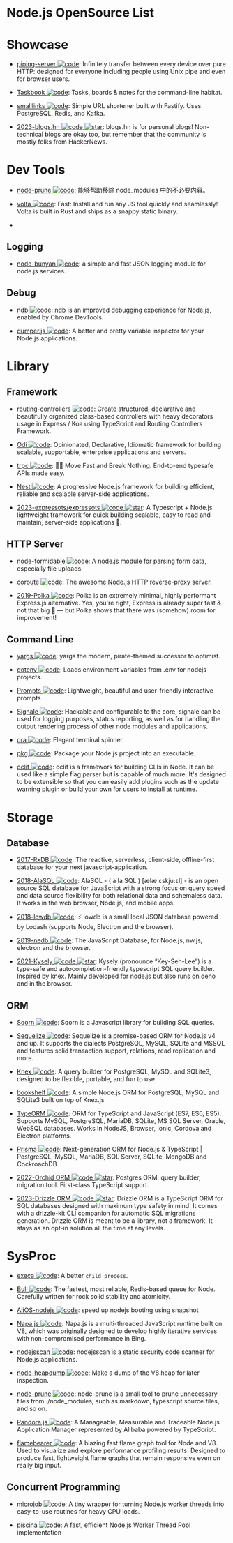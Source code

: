 # Node.js OpenSource List

# Showcase

- [piping-server ![code](https://ng-tech.icu/assets/code.svg)](https://github.com/nwtgck/piping-server): Infinitely transfer between every device over pure HTTP: designed for everyone including people using Unix pipe and even for browser users.

- [Taskbook ![code](https://ng-tech.icu/assets/code.svg)](https://github.com/klauscfhq/taskbook): Tasks, boards & notes for the command-line habitat.

- [smalllinks ![code](https://ng-tech.icu/assets/code.svg)](https://github.com/smallcase/smalllinks): Simple URL shortener built with Fastify. Uses PostgreSQL, Redis, and Kafka.

- [2023-blogs.hn ![code](https://ng-tech.icu/assets/code.svg) ![star](https://img.shields.io/github/stars/surprisetalk/blogs.hn)](https://github.com/surprisetalk/blogs.hn): blogs.hn is for personal blogs! Non-technical blogs are okay too, but remember that the community is mostly folks from HackerNews.

# Dev Tools

- [node-prune ![code](https://ng-tech.icu/assets/code.svg)](https://github.com/tj/node-prune): 能够帮助移除 node_modules 中的不必要内容。

- [volta ![code](https://ng-tech.icu/assets/code.svg)](https://github.com/volta-cli/volta): Fast: Install and run any JS tool quickly and seamlessly! Volta is built in Rust and ships as a snappy static binary.
-

## Logging

- [node-bunyan ![code](https://ng-tech.icu/assets/code.svg)](https://github.com/trentm/node-bunyan): a simple and fast JSON logging module for node.js services.

## Debug

- [ndb ![code](https://ng-tech.icu/assets/code.svg)](https://github.com/GoogleChromeLabs/ndb): ndb is an improved debugging experience for Node.js, enabled by Chrome DevTools.

- [dumper.js ![code](https://ng-tech.icu/assets/code.svg)](https://github.com/zeeshanu/dumper.js): A better and pretty variable inspector for your Node.js applications.

# Library

## Framework

- [routing-controllers ![code](https://ng-tech.icu/assets/code.svg)](https://github.com/typestack/routing-controllers): Create structured, declarative and beautifully organized class-based controllers with heavy decorators usage in Express / Koa using TypeScript and Routing Controllers Framework.

- [Odi ![code](https://ng-tech.icu/assets/code.svg)](https://github.com/Odi-ts/Odi): Opinionated, Declarative, Idiomatic framework for building scalable, supportable, enterprise applications and servers.

- [trpc ![code](https://ng-tech.icu/assets/code.svg)](https://github.com/trpc/trpc): 🧙‍♀️ Move Fast and Break Nothing. End-to-end typesafe APIs made easy.

- [Nest ![code](https://ng-tech.icu/assets/code.svg)](https://nestjs.com/): A progressive Node.js framework for building efficient, reliable and scalable server-side applications.

- [2023-expressots/expressots ![code](https://ng-tech.icu/assets/code.svg) ![star](https://img.shields.io/github/stars/expressots/expressots)](https://github.com/expressots/expressots): A Typescript + Node.js lightweight framework for quick building scalable, easy to read and maintain, server-side applications 🚀.

## HTTP Server

- [node-formidable ![code](https://ng-tech.icu/assets/code.svg)](https://github.com/felixge/node-formidable): A node.js module for parsing form data, especially file uploads.

- [coroute ![code](https://ng-tech.icu/assets/code.svg)](https://github.com/ethanent/coroute): The awesome Node.js HTTP reverse-proxy server.

- [2019-Polka ![code](https://ng-tech.icu/assets/code.svg)](https://github.com/lukeed/polka): Polka is an extremely minimal, highly performant Express.js alternative. Yes, you're right, Express is already super fast & not that big 🤔 — but Polka shows that there was (somehow) room for improvement!

## Command Line

- [yargs ![code](https://ng-tech.icu/assets/code.svg)](https://github.com/yargs/yargs): yargs the modern, pirate-themed successor to optimist.

- [dotenv ![code](https://ng-tech.icu/assets/code.svg)](https://github.com/motdotla/dotenv): Loads environment variables from .env for nodejs projects.

- [Prompts ![code](https://ng-tech.icu/assets/code.svg)](https://github.com/terkelg/prompts): Lightweight, beautiful and user-friendly interactive prompts

- [Signale ![code](https://ng-tech.icu/assets/code.svg)](https://github.com/klauscfhq/signale): Hackable and configurable to the core, signale can be used for logging purposes, status reporting, as well as for handling the output rendering process of other node modules and applications.

- [ora ![code](https://ng-tech.icu/assets/code.svg)](https://github.com/sindresorhus/ora): Elegant terminal spinner.

- [pkg ![code](https://ng-tech.icu/assets/code.svg)](https://github.com/zeit/pkg): Package your Node.js project into an executable.

- [oclif ![code](https://ng-tech.icu/assets/code.svg)](https://oclif.io/docs/introduction): oclif is a framework for building CLIs in Node. It can be used like a simple flag parser but is capable of much more. It's designed to be extensible so that you can easily add plugins such as the update warning plugin or build your own for users to install at runtime.

# Storage

## Database

- [2017-RxDB ![code](https://ng-tech.icu/assets/code.svg)](https://github.com/pubkey/rxdb): The reactive, serverless, client-side, offline-first database for your next javascript-application.

- [2018-AlaSQL ![code](https://ng-tech.icu/assets/code.svg)](https://github.com/agershun/alasql): AlaSQL - ( à la SQL ) [ælæ ɛskju:ɛl] - is an open source SQL database for JavaScript with a strong focus on query speed and data source flexibility for both relational data and schemaless data. It works in the web browser, Node.js, and mobile apps.

- [2018-lowdb ![code](https://ng-tech.icu/assets/code.svg)](https://github.com/typicode/lowdb): ⚡️ lowdb is a small local JSON database powered by Lodash (supports Node, Electron and the browser).

- [2019-nedb ![code](https://ng-tech.icu/assets/code.svg)](https://github.com/louischatriot/nedb): The JavaScript Database, for Node.js, nw.js, electron and the browser.

- [2021-Kysely ![code](https://ng-tech.icu/assets/code.svg) ![star](https://img.shields.io/github/stars/koskimas/kysely)](https://github.com/koskimas/kysely): Kysely (pronounce “Key-Seh-Lee”) is a type-safe and autocompletion-friendly typescript SQL query builder. Inspired by knex. Mainly developed for node.js but also runs on deno and in the browser.

## ORM

- [Sqorn ![code](https://ng-tech.icu/assets/code.svg)](https://github.com/lusakasa/sqorn): Sqorn is a Javascript library for building SQL queries.

- [Sequelize ![code](https://ng-tech.icu/assets/code.svg)](http://docs.sequelizejs.com/): Sequelize is a promise-based ORM for Node.js v4 and up. It supports the dialects PostgreSQL, MySQL, SQLite and MSSQL and features solid transaction support, relations, read replication and more.

- [Knex ![code](https://ng-tech.icu/assets/code.svg)](https://github.com/tgriesser/knex): A query builder for PostgreSQL, MySQL and SQLite3, designed to be flexible, portable, and fun to use.

- [bookshelf ![code](https://ng-tech.icu/assets/code.svg)](https://github.com/bookshelf/bookshelf): A simple Node.js ORM for PostgreSQL, MySQL and SQLite3 built on top of Knex.js

- [TypeORM ![code](https://ng-tech.icu/assets/code.svg)](https://github.com/typeorm/typeorm): ORM for TypeScript and JavaScript (ES7, ES6, ES5). Supports MySQL, PostgreSQL, MariaDB, SQLite, MS SQL Server, Oracle, WebSQL databases. Works in NodeJS, Browser, Ionic, Cordova and Electron platforms.

- [Prisma ![code](https://ng-tech.icu/assets/code.svg)](https://www.prisma.io/): Next-generation ORM for Node.js & TypeScript | PostgreSQL, MySQL, MariaDB, SQL Server, SQLite, MongoDB and CockroachDB

- [2022-Orchid ORM ![code](https://ng-tech.icu/assets/code.svg) ![star](https://img.shields.io/github/stars/romeerez/orchid-orm)](https://github.com/romeerez/orchid-orm): Postgres ORM, query builder, migration tool. First-class TypeScript support.

- [2023-Drizzle ORM ![code](https://ng-tech.icu/assets/code.svg) ![star](https://img.shields.io/github/stars/drizzle-team/drizzle-orm)](https://github.com/drizzle-team/drizzle-orm): Drizzle ORM is a TypeScript ORM for SQL databases designed with maximum type safety in mind. It comes with a drizzle-kit CLI companion for automatic SQL migrations generation. Drizzle ORM is meant to be a library, not a framework. It stays as an opt-in solution all the time at any levels.

# SysProc

- [execa ![code](https://ng-tech.icu/assets/code.svg)](https://github.com/sindresorhus/execa): A better `child_process`.

- [Bull ![code](https://ng-tech.icu/assets/code.svg)](https://github.com/OptimalBits/bull): The fastest, most reliable, Redis-based queue for Node.
  Carefully written for rock solid stability and atomicity.

- [AliOS-nodejs ![code](https://ng-tech.icu/assets/code.svg)](https://github.com/alibaba/AliOS-nodejs): speed up nodejs booting using snapshot

- [Napa.js ![code](https://ng-tech.icu/assets/code.svg)](https://github.com/Microsoft/napajs): Napa.js is a multi-threaded JavaScript runtime built on V8, which was originally designed to develop highly iterative services with non-compromised performance in Bing.

- [nodejsscan ![code](https://ng-tech.icu/assets/code.svg)](https://github.com/ajinabraham/nodejsscan): nodejsscan is a static security code scanner for Node.js applications.

- [node-heapdump ![code](https://ng-tech.icu/assets/code.svg)](https://github.com/bnoordhuis/node-heapdump): Make a dump of the V8 heap for later inspection.

- [node-prune ![code](https://ng-tech.icu/assets/code.svg)](https://github.com/tj/node-prune): node-prune is a small tool to prune unnecessary files from ./node_modules, such as markdown, typescript source files, and so on.

- [Pandora.js ![code](https://ng-tech.icu/assets/code.svg)](https://github.com/midwayjs/pandora): A Manageable, Measurable and Traceable Node.js Application Manager represented by Alibaba powered by TypeScript.

- [flamebearer ![code](https://ng-tech.icu/assets/code.svg)](https://github.com/mapbox/flamebearer): A blazing fast flame graph tool for Node and V8. Used to visualize and explore performance profiling results. Designed to produce fast, lightweight flame graphs that remain responsive even on really big input.

## Concurrent Programming

- [microjob ![code](https://ng-tech.icu/assets/code.svg)](https://github.com/wilk/microjob): A tiny wrapper for turning Node.js worker threads into easy-to-use routines for heavy CPU loads.

- [piscina ![code](https://ng-tech.icu/assets/code.svg)](https://github.com/piscinajs/piscina): A fast, efficient Node.js Worker Thread Pool implementation
